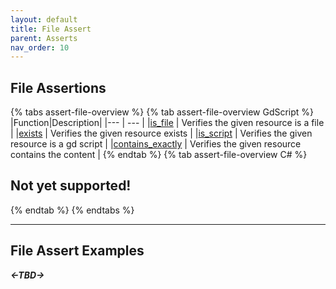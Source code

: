 ```yaml
---
layout: default
title: File Assert
parent: Asserts
nav_order: 10
---
```


## File Assertions

{% tabs assert-file-overview %}
{% tab assert-file-overview GdScript %}
|Function|Description|
|--- | --- |
|[is_file]() | Verifies the given resource is a file |
|[exists]() | Verifies the given resource exists |
|[is_script]() | Verifies the given resource is a gd script |
|[contains_exactly]() | Verifies the given resource contains the content |
{% endtab %}
{% tab assert-file-overview C# %}
## Not yet supported!
{% endtab %}
{% endtabs %}

---
## File Assert Examples


***<-TBD->***